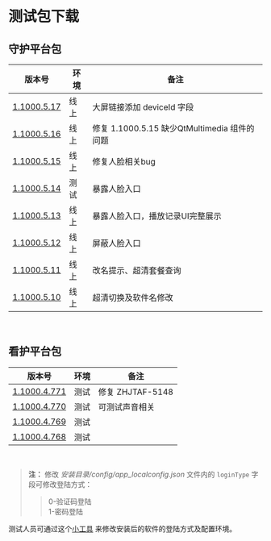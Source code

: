 # 测试包下载


## 守护平台包

|版本号|环境|备注|
|---|---|---|
[1.1000.5.17](http://s3.cn-northwest-1.amazonaws.com.cn/hjkhdev/oms/test/pc/移动看家管理版-1.1000.5.17.exe) | 线上 | 大屏链接添加 deviceId 字段
[1.1000.5.16](http://s3.cn-northwest-1.amazonaws.com.cn/hjkhdev/oms/test/pc/移动看家管理版-1.1000.5.16.exe) | 线上 | 修复 1.1000.5.15 缺少QtMultimedia 组件的问题
[1.1000.5.15](http://s3.cn-northwest-1.amazonaws.com.cn/hjkhdev/oms/test/pc/移动看家管理版-1.1000.5.15.exe) | 线上 | 修复人脸相关bug
[1.1000.5.14](http://s3.cn-northwest-1.amazonaws.com.cn/hjkhdev/oms/test/pc/移动看家管理版-1.1000.5.14.exe) | 测试 | 暴露人脸入口
[1.1000.5.13](http://s3.cn-northwest-1.amazonaws.com.cn/hjkhdev/oms/test/pc/移动看家管理版-1.1000.5.13.exe) | 线上 | 暴露人脸入口，播放记录UI完整展示
[1.1000.5.12](http://s3.cn-northwest-1.amazonaws.com.cn/hjkhdev/oms/test/pc/移动看家管理版-1.1000.5.12.exe) | 线上 | 屏蔽人脸入口
[1.1000.5.11](http://s3.cn-northwest-1.amazonaws.com.cn/hjkhdev/oms/test/pc/移动看家管理版-1.1000.5.11.exe) | 线上 | 改名提示、超清套餐查询
[1.1000.5.10](http://s3.cn-northwest-1.amazonaws.com.cn/hjkhdev/oms/test/pc/移动看家管理版-1.1000.5.10.exe) | 线上 | 超清切换及软件名修改



<br/>

## 看护平台包

|版本号|环境|备注|
|---|---|---|
[1.1000.4.771](http://s3.cn-northwest-1.amazonaws.com.cn/hjkhdev/oms/test/pc/移动看家管理版-1.1000.4.771.exe) | 测试 | 修复 ZHJTAF-5148
[1.1000.4.770](http://s3.cn-northwest-1.amazonaws.com.cn/hjkhdev/oms/test/pc/移动看家管理版-1.1000.4.770.exe) | 测试 | 可测试声音相关
[1.1000.4.769](http://s3.cn-northwest-1.amazonaws.com.cn/hjkhdev/oms/test/pc/移动看家管理版-1.1000.4.769.exe) | 测试 |
[1.1000.4.768](http://s3.cn-northwest-1.amazonaws.com.cn/hjkhdev/oms/test/pc/移动看家管理版-1.1000.4.768.exe) | 测试 |


<br/>

> **注：** 修改 *安装目录/config/app_localconfig.json* 文件内的 `loginType` 字段可修改登陆方式：
>>
>> 0-验证码登陆  
>> 1-密码登陆

测试人员可通过这个[小工具](http://s3.cn-northwest-1.amazonaws.com.cn/hjkhdev/oms/test/pc/Install.exe) 来修改安装后的软件的登陆方式及配置环境。